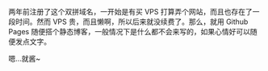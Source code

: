 两年前注册了这个双拼域名，一开始是有买 VPS 打算弄个网站，而且也存在了一段时间。然而 VPS 贵，而且懒啊，所以后来就没续费了。那么，就用 Github Pages 随便搭个静态博客，一般情况下是什么都不会来写的，如果心情好可以随便发点文字。

嗯…就酱~

<!-- ##{"timestamp":1493564436}## -->
<!-- trigger update -->